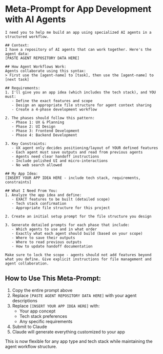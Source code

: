 # Meta-Prompt for App Development with AI Agents

```
I need you to help me build an app using specialized AI agents in a structured workflow.

## Context:
I have a repository of AI agents that can work together. Here's the agent data:
[PASTE AGENT REPOSITORY DATA HERE]

## How Agent Workflows Work:
Agents collaborate using this syntax:
> First use the [agent-name] to [task], then use the [agent-name] to [next task]

## Requirements:
1. I'll give you an app idea (which includes the tech stack), and YOU must:
   - Define the exact features and scope
   - Design an appropriate file structure for agent context sharing
   - Create a 4-phase development workflow

2. The phases should follow this pattern:
   - Phase 1: UX & Planning
   - Phase 2: UI Design  
   - Phase 3: Frontend Development
   - Phase 4: Backend Development

3. Key Constraints:
   - UX agent only decides positioning/layout of YOUR defined features
   - Each agent must save outputs and read from previous agents
   - Agents need clear handoff instructions
   - Include polished UI and micro-interactions
   - No web search allowed

## My App Idea:
[INSERT YOUR APP IDEA HERE - include tech stack, requirements, constraints]

## What I Need From You:
1. Analyze the app idea and define:
   - EXACT features to be built (detailed scope)
   - Tech stack confirmation
   - Appropriate file structure for this project

2. Create an initial setup prompt for the file structure you design

3. Generate detailed prompts for each phase that include:
   - Which agents to use and in what order
   - Exactly what each agent should build (based on your scope)
   - Where to save their outputs
   - Where to read previous outputs
   - How to update handoff documentation

Make sure to lock the scope - agents should not add features beyond what you define. Give explicit instructions for file management and agent collaboration.
```

## How to Use This Meta-Prompt:

1. Copy the entire prompt above
2. Replace `[PASTE AGENT REPOSITORY DATA HERE]` with your agent descriptions
3. Replace `[INSERT YOUR APP IDEA HERE]` with:
   - Your app concept
   - Tech stack preferences
   - Any specific requirements
4. Submit to Claude
5. Claude will generate everything customized to your app

This is now flexible for any app type and tech stack while maintaining the agent workflow structure.